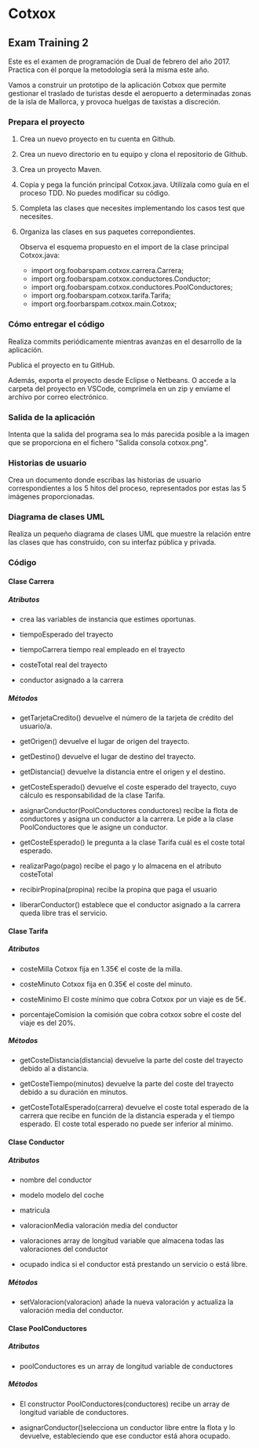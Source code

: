 # Cotxox

## Exam Training 2

Este es el examen de programación de Dual de febrero del año 2017. 
Practica con él porque la metodología será la misma este año. 

Vamos a construir un prototipo de la aplicación Cotxox
que permite gestionar el traslado de turistas desde el aeropuerto
a determinadas zonas de la isla de Mallorca, y provoca huelgas
de taxistas a discreción.

### Prepara el proyecto

1. Crea un nuevo proyecto en tu cuenta en Github.

2. Crea un nuevo directorio en tu equipo y clona el repositorio de Github.

3. Crea un proyecto Maven.

4. Copia y pega la función principal Cotxox.java. Utilízala como guía en el proceso TDD. No puedes modificar su código.

5. Completa las clases que necesites implementando los casos test que necesites.

6. Organiza las clases en sus paquetes correpondientes. 

   Observa el esquema propuesto en el import de la clase principal Cotxox.java: 

    + import org.foobarspam.cotxox.carrera.Carrera;
    + import org.foobarspam.cotxox.conductores.Conductor;
    + import org.foobarspam.cotxox.conductores.PoolConductores;
    + import org.foobarspam.cotxox.tarifa.Tarifa;
    + import org.foorbarspam.cotxox.main.Cotxox;

### Cómo entregar el código

Realiza commits periódicamente mientras avanzas en el desarrollo de la aplicación.

Publica el proyecto en tu GitHub.

Además, exporta el proyecto desde Eclipse o Netbeans. 
O accede a la carpeta del proyecto en VSCode, comprímela en un zip y envíame el archivo por correo electrónico.

### Salida de la aplicación

Intenta que la salida del programa sea lo más parecida posible a la imagen que se proporciona en el fichero "Salida consola cotxox.png".

### Historias de usuario

Crea un documento donde escribas las historias de usuario correspondientes a los 5 hitos del proceso, representados por estas las 5 imágenes proporcionadas.

### Diagrama de clases UML

Realiza un pequeño diagrama de clases UML que muestre la relación entre las clases que has construido, con su interfaz pública y privada.

### Código

#### Clase Carrera

##### Atributos

* crea las variables de instancia que estimes oportunas.

* tiempoEsperado del trayecto

* tiempoCarrera tiempo real empleado en el trayecto

* costeTotal real del trayecto

* conductor asignado a la carrera

##### Métodos

* getTarjetaCredito() devuelve el número de la tarjeta de crédito del usuario/a.

* getOrigen() devuelve el lugar de origen del trayecto.

* getDestino() devuelve el lugar de destino del trayecto.

* getDistancia() devuelve la distancia entre el origen y el destino.

* getCosteEsperado() devuelve el coste esperado del trayecto, cuyo cálculo es responsabilidad de la clase Tarifa.

* asignarConductor(PoolConductores conductores) recibe la flota de conductores y asigna un conductor a la carrera. Le pide a la clase PoolConductores que le asigne un conductor.

* getCosteEsperado() le pregunta a la clase Tarifa cuál es el coste total esperado.

* realizarPago(pago) recibe el pago y lo almacena en el atributo costeTotal

* recibirPropina(propina) recibe la propina que paga el usuario

* liberarConductor() establece que el conductor asignado a la carrera queda libre tras el servicio.

#### Clase Tarifa

##### Atributos

* costeMilla Cotxox fija en 1.35€ el coste de la milla.

* costeMinuto Cotxox fija en 0.35€ el coste del minuto.

* costeMinimo El coste mínimo que cobra Cotxox por un viaje es de 5€.

* porcentajeComision la comisión que cobra cotxox sobre el coste del viaje es del 20%.

##### Métodos

* getCosteDistancia(distancia) devuelve la parte del coste del trayecto debido al a distancia.

* getCosteTiempo(minutos) devuelve la parte del coste del trayecto debido a su duración en minutos.

* getCosteTotalEsperado(carrera) devuelve el coste total esperado de la carrera que recibe en función de la distancia esperada
y el tiempo esperado. El coste total esperado no puede ser inferior al mínimo.

#### Clase Conductor

##### Atributos

* nombre del conductor

* modelo modelo del coche

* matricula

* valoracionMedia valoración media del conductor

* valoraciones array de longitud variable que almacena todas las valoraciones del conductor

* ocupado indica si el conductor está prestando un servicio o está libre.

##### Métodos

* setValoracion(valoracion) añade la nueva valoración y actualiza la valoración media del conductor.

#### Clase PoolConductores

##### Atributos

* poolConductores es un array de longitud variable de conductores

##### Métodos

* El constructor PoolConductores(conductores) recibe un array de longitud variable de conductores.

* asignarConductor()selecciona un conductor libre entre la flota y lo devuelve, estableciendo que ese conductor está ahora ocupado.